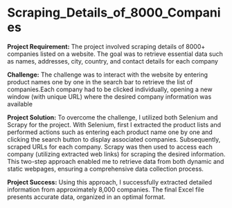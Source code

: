 # Scraping_Details_of_8000_Companies
**Project Requirement:** The project involved scraping details of 8000+ companies listed on a website. The goal was to retrieve essential data such as names, addresses, city, country, and contact details for each company

**Challenge:**
The challenge was to interact with the website by entering product names one by one in the search bar to retrieve the list of companies.Each company had to be clicked individually, opening a new window (with unique URL) where the desired company information was available

**Project Solution:**
To overcome the challenge, I utilized both Selenium and Scrapy for the project. With Selenium, first I extracted the product lists and performed actions such as entering each product name one by one and clicking the search button to display associated companies. Subsequently, scraped URLs for each company. 
Scrapy was then used to access each company (utilizing extracted web links) for scraping the desired information. This two-step approach enabled me to retrieve data from both dynamic and static webpages, ensuring a comprehensive data collection process.

**Project Success:**
Using this approach, I successfully extracted detailed information from approximately 8,000 companies. The final Excel file presents accurate data, organized in an optimal format. 
